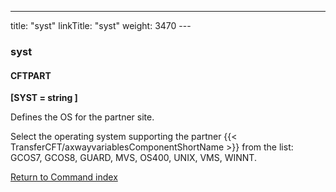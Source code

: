 ---
title: "syst"
linkTitle: "syst"
weight: 3470
--- <span id="syst"></span>

### syst

#### CFTPART

****[SYST = string ]****

Defines the OS for the partner site.

Select the operating system supporting the partner {{< TransferCFT/axwayvariablesComponentShortName  >}}
from the list: GCOS7, GCOS8, GUARD, MVS, OS400, UNIX,
VMS, WINNT.

[Return to Command index](../../)
